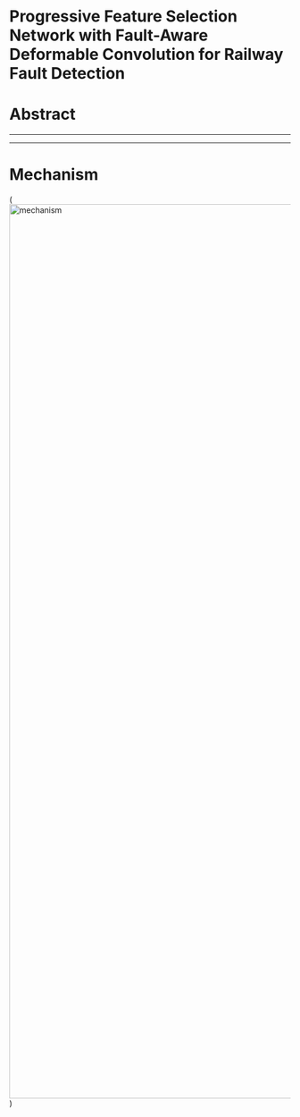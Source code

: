 # Progressive Feature Selection Network with Fault-Aware Deformable Convolution for Railway Fault Detection
# Abstract
***
***
# Mechanism
(<img width="1600" height="1600" alt="mechanism" src="https://github.com/user-attachments/assets/e10b1f67-2381-4c14-b66d-33796bf53a1d" />)
